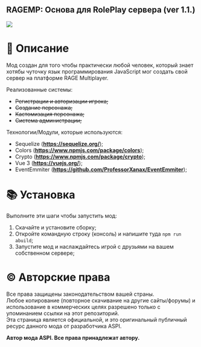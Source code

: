 ## RAGEMP: Основа для RolePlay сервера (ver 1.1.)
![](https://media.discordapp.net/attachments/964767885270581298/987581634213732372/Frame_1.png?width=1040&height=240)

# 📃 Описание
Мод создан для того чтобы практически любой человек, который знает хотябы чуточку язык программирования JavaScript мог создать свой сервер на платформе RAGE Multiplayer.

Реализованные системы:
- ~~Регистрации и авторизации игрока;~~
- ~~Создание персонажа;~~
- ~~Кастомизация персонажа;~~
- ~~Система администрации;~~

Технологии/Модули, которые используются:
- Sequelize (__https://sequelize.org/__);
- Colors (__https://www.npmjs.com/package/colors__);
- Crypto (__https://www.npmjs.com/package/crypto__);
- Vue 3 (__https://vuejs.org/__);
- EventEmmiter (__https://github.com/ProfessorXanax/EventEmmiter__);

# 📚 Установка
Выполните эти шаги чтобы запустить мод:
1. Скачайте и установите сборку;
2. Откройте командную строку (консоль) и напишите туда `npm run abuild`;
3. Запустите мод и наслаждайтесь игрой с друзьями на вашем собственном сервере;

# © Авторские права
Все права защищены законодательством вашей страны.<br>
Любое копирование (повторное скачивание на другие сайты/форумы) и использование в коммерческих целях разрешено только с упоминанием ссылки на этот репозиторий.<br>
Эта страница является официальной, и это оригинальный публичный ресурс данного мода от разработчика ASPI.<br>

**Автор мода ASPI. Все права принадлежат автору.**
